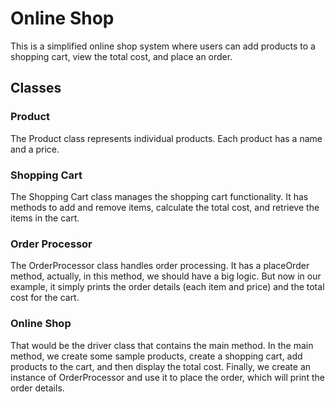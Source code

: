 # Online Shop
This is a simplified online shop system where users can add products to a shopping cart, view the total cost, and place an order. 
## Classes
### Product
The Product class represents individual products. Each product has a name and a price.
### Shopping Cart
The Shopping Cart class manages the shopping cart functionality. It has methods to add and remove items, calculate the total cost, and retrieve the items in the cart.
### Order Processor
The OrderProcessor class handles order processing. It has a placeOrder method, actually, in this method, we should have a big logic. But now in our example, it simply prints the order details (each item and price) and the total cost for the cart.
### Online Shop
That would be the driver class that contains the main method. In the main method, we create some sample products, create a shopping cart, add products to the cart, and then display the total cost. Finally, we create an instance of OrderProcessor and use it to place the order, which will print the order details.